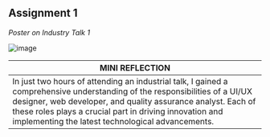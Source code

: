 ## Assignment 1
*Poster on Industry Talk 1*

![image](https://github.com/user-attachments/assets/06b71c04-fb63-4b79-951a-d82277264017)

|                             **MINI REFLECTION**                                        |
|----------------------------------------------------------------------------------------|
|In just two hours of attending an industrial talk, I gained a comprehensive understanding of the responsibilities of a UI/UX designer, web developer, and quality assurance analyst. Each of these roles plays a crucial part in driving innovation and implementing the latest technological advancements.
